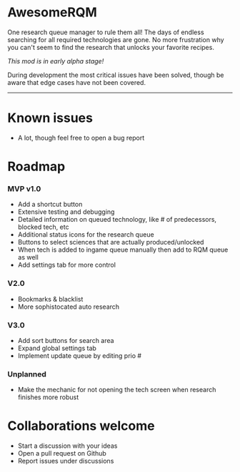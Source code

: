 # AwesomeRQM

One research queue manager to rule them all! The days of endless searching for all required technologies are gone. No more frustration why you can't seem to find the research that unlocks your favorite recipes.

_This mod is in early alpha stage!_

During development the most critical issues have been solved, though be aware that edge cases have not been covered.

---

# Known issues

-   A lot, though feel free to open a bug report

# Roadmap

### MVP v1.0

-   Add a shortcut button
-   Extensive testing and debugging
-   Detailed information on queued technology, like # of predecessors, blocked tech, etc
-   Additional status icons for the research queue
-   Buttons to select sciences that are actually produced/unlocked
-   When tech is added to ingame queue manually then add to RQM queue as well
-   Add settings tab for more control

### V2.0

-   Bookmarks & blacklist
-   More sophistocated auto research

### V3.0

-   Add sort buttons for search area
-   Expand global settings tab
-   Implement update queue by editing prio #

### Unplanned

-   Make the mechanic for not opening the tech screen when research finishes more robust

# Collaborations welcome

-   Start a discussion with your ideas
-   Open a pull request on Github
-   Report issues under discussions
